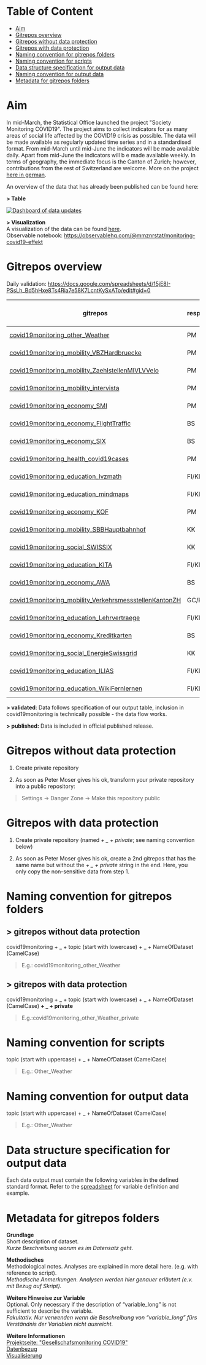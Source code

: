 # Table of Content

- [Aim](https://github.com/statistikZH/covid19monitoring/tree/master#aim) <br>
- [Gitrepos overview](https://github.com/statistikZH/covid19monitoring/tree/master#gitrepos-overview) <br>
- [Gitrepos without data protection](https://github.com/statistikZH/covid19monitoring/tree/master#gitrepos-without-data-protection) <br>
- [Gitrepos with data protection](https://github.com/statistikZH/covid19monitoring/tree/master#gitrepos-with-data-protection) <br>
- [Naming convention for gitrepos folders](https://github.com/statistikZH/covid19monitoring/tree/master#naming-convention-for-gitrepos-folders) <br>
- [Naming convention for scripts](https://github.com/statistikZH/covid19monitoring/tree/master#naming-convention-for-scripts) <br>
- [Data structure specification for output data](https://github.com/statistikZH/covid19monitoring/tree/master#data-structure-specification-for-output-data) <br>
- [Naming convention for output data](https://github.com/statistikZH/covid19monitoring/tree/master#naming-convention-for--output-data) <br>
- [Metadata for gitrepos folders](https://github.com/statistikZH/covid19monitoring/tree/master#metadata-for-gitrepos-folders) <br>

# Aim

In mid-March, the Statistical Office launched the project "Society Monitoring COVID19". The project aims to collect indicators for as many areas of social life affected by the COVID19 crisis as possible. The data will be made available as regularly updated time series and in a standardised format. From mid-March until mid-June the indicators will be made available daily. Apart from  mid-June the indicators will b e made available weekly. In terms of geography, the immediate focus is the Canton of Zurich; however, contributions from the rest of Switzerland are welcome. More on the project [here in german](https://statistik.zh.ch/internet/justiz_inneres/statistik/de/aktuell/mitteilungen/2020/gesellschaftsmonitoring_covid19.html). <br>

An overview of the data that has already been published can be found here:

**> Table** <br>

[![Dashboard of data updates](https://github.com/statistikZH/covid19monitoring/blob/master/dashboard/dashboard.png "Dashboard of data updates")](https://www.web.statistik.zh.ch/covid19_indikatoren_uebersicht/#/)

**> Visualization** <br>
A visualization of the data can be found [here](https://www.web.statistik.zh.ch/cms_vis/covid19_indikatoren/). <br> Observable notebook: https://observablehq.com/@mmznrstat/monitoring-covid19-effekt

# Gitrepos overview

Daily validation: https://docs.google.com/spreadsheets/d/15jE8I-PSsLh_Bd5hHxe8Ts4Ria7e58K7LcntKySxATo/edit#gid=0

| gitrepos  | responsible | validated (conforms to specs) |first published| colled until|
| ------------- | ------------- | ------------- | ------------- |------------- |
| [covid19monitoring_other_Weather](https://github.com/statistikZH/covid19monitoring_other_Weather)  | PM | 2020-03-24 |2020-03-31|ongoing|
| [covid19monitoring_mobility_VBZHardbruecke](https://github.com/statistikZH/covid19monitoring_mobility_VBZHardbruecke) | PM | 2020-03-30 |2020-03-31|ongoing|
| [covid19monitoring_mobility_ZaehlstellenMIVLVVelo](https://github.com/statistikZH/covid19monitoring_mobility_ZaehlstellenMIVLVVelo) | PM | 2020-04-06 |2020-04-07|ongoing|
| [covid19monitoring_mobility_intervista](https://github.com/statistikZH/covid19monitoring_mobility_intervista)   | PM | 2020-03-25 |2020-03-31|30.03.2020|
| [covid19monitoring_economy_SMI](https://github.com/statistikZH/covid19monitoring_economy_SMI)   | PM | 2020-03-26 |2020-03-31|12.06.2020|
| [covid19monitoring_economy_FlightTraffic](https://github.com/statistikZH/covid19monitoring_economy_FlightTraffic)   | BS | 2020-03-26 |2020-03-31|ongoing|
| [covid19monitoring_economy_SIX](https://github.com/statistikZH/covid19monitoring_economy_SIX)   | BS | 2020-03-30 |2020-03-31|ongoing|
| [covid19monitoring_health_covid19cases](https://github.com/statistikZH/covid19monitoring_health_covid19cases)   | PM | 2020-04-01 |2020-04-02|ongoing|
| [covid19monitoring_education_lvzmath](https://bildungsmonitoringzh.github.io/covid19_edu_lmvz_public/)   | FI/KK | 2020-04-01 |2020-04-05|ongoing|
| [covid19monitoring_education_mindmaps](https://github.com/bildungsmonitoringZH/covid19_edu_mindsteps)   | FI/KK | 2020-03-30 |2020-03-31|ongoing|
| [covid19monitoring_economy_KOF](https://github.com/statistikZH/covid19monitoring_economy_KOF)   | PM | 2020-04-02 | 2020-04-02 |12.06.2020|
| [covid19monitoring_mobility_SBBHauptbahnhof](https://github.com/statistikZH/covid19monitoring_mobility_SBBHauptbahnhof)  | KK | 2020-04-03 | 2020-04-03 |12.06.2020|
| [covid19monitoring_social_SWISSIX](https://github.com/statistikZH/covid19monitoring_social_SWISSIX)  | KK | 2020-04-08 | 2020-04-08 |ongoing|
| [covid19monitoring_education_KITA](https://bildungsmonitoringzh.github.io/covid19_edu_ajb)  | FI/KK | 2020-04-09 | 2020-04-09 |ongoing|
| [covid19monitoring_economy_AWA](https://github.com/statistikZH/covid19monitoring_economy_AWA)  | BS | 2020-04-09 | 2020-04-09 |ongoing|
| [covid19monitoring_mobility_VerkehrsmessstellenKantonZH](https://github.com/statistikZH/covid19monitoring_mobility_VerkehrsmessstellenKantonZH)  | GC/KK | 2020-04-16 | 2020-04-16 |ongoing|
| [covid19monitoring_education_Lehrvertraege](https://github.com/bildungsmonitoringZH/covid19_edu_bista)  | FI/KK | 2020-04-16 | 2020-04-16 |ongoing|
| [covid19monitoring_economy_Kreditkarten](https://github.com/statistikZH/covid19monitoring_economy_Kreditkarten)  | BS | 2020-04-20 | 2020-04-20 |ongoing|
| [covid19monitoring_social_EnergieSwissgrid](https://github.com/statistikZH/covid19monitoring_social_EnergieSwissgrid)  | KK | 2020-04-22 | 2020-04-22 |12.06.2020|
| [covid19monitoring_education_ILIAS](https://github.com/bildungsmonitoringZH/covid19_edu_phzh)  | FI/KK | 2020-04-22 | 2020-04-24 |30.06.2020|
| [covid19monitoring_education_WikiFernlernen](https://github.com/bildungsmonitoringZH/covid19_edu_vsa)  | FI/KK | 2020-05-14 | 2020-05-14 |12.06.2020|

**> validated**: Data follows specification of our output table, inclusion in covid19monitoring is technically possible - the data flow works.

**> published:** Data is included in official published release.

<!---
# Our github procedure 

![](methodology.jpg)
--->

# Gitrepos without data protection

1. Create private repository <br>

2. As soon as Peter Moser gives his ok, transform your private repository into a public repository: 

> Settings -> Danger Zone -> Make this repository public

# Gitrepos with data protection

1. Create private repository  (named *+ _ + private*; see naming convention below) <br>

2. As soon as Peter Moser gives his ok, create a 2nd gitrepos that has the same name but without the *+ _ + private* string in the end. Here, you only copy the non-sensitive data from step 1. 

# Naming convention for gitrepos folders

## > gitrepos without data protection

covid19monitoring  + _ +   topic (start with lowercase)  + _ +  NameOfDataset (CamelCase)<br>

> E.g.: covid19monitoring_other_Weather

## > gitrepos with data protection

covid19monitoring  + _ +   topic (start with lowercase)  + _ +  NameOfDataset (CamelCase) **+ _ + private** <br>

> E.g.:covid19monitoring_other_Weather_private

# Naming convention for scripts

topic (start with uppercase) + _ +  NameOfDataset (CamelCase) <br>

> E.g.: Other_Weather

# Naming convention for  output data

topic (start with uppercase) + _ + NameOfDataset (CamelCase)

> E.g.: Other_Weather

# Data structure specification for output data

Each data output must contain the following variables in the defined standard format. Refer to the  [spreadsheet](https://docs.google.com/spreadsheets/d/e/2PACX-1vRAXE1Sahd8Gv5wiadUQrmyENCvsBhiCW1c1tGKEuXBtmPRXxvw4F-BmGDdjQcgQp7gz61qt6xw-JSk/pubhtml#) for variable definition and example.

<!---
# Template for GiHub Page

The template for our GitHub Page can be found [here](https://github.com/statistikZH/covid19monitoring/blob/master/Template_GitHubPages.Rmd). This template generates the following [GitHub Pages](https://statistikzh.github.io/covid19monitoring/). 
--->

# Metadata for gitrepos folders

**Grundlage** <br>
Short description of dataset.  <br>
*Kurze Beschreibung worum es im Datensatz geht.*  

**Methodisches** <br>
Methodological notes. Analyses are explained in more detail here. (e.g.  with reference to script).   <br>
*Methodische Anmerkungen. Analysen werden hier genauer erläutert (e.v. mit Bezug auf Skript).*  <br>

**Weitere Hinweise zur Variable**  <br>
Optional. Only necessary if the description of “variable_long” is not sufficient to describe the variable.   <br>
*Fakultativ. Nur verwenden wenn die Beschreibung von “variable_long”  fürs Verständnis der Variablen nicht ausreicht.* <br>

**Weitere Informationen** <br>
[Projektseite: "Gesellschafsmonitoring COVID19"](https://github.com/statistikZH/covid19monitoring) <br>
[Datenbezug](https://www.web.statistik.zh.ch/covid19_indikatoren_uebersicht/#/) <br>
[Visualisierung](https://www.web.statistik.zh.ch/cms_vis/covid19_indikatoren/) <br>



